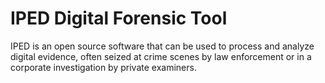 # IPED Digital Forensic Tool

IPED is an open source software that can be used to process and analyze digital evidence, often seized at crime scenes by law enforcement or in a corporate investigation by private examiners.
